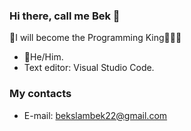 ### Hi there, call me Bek 👋
👒I will become the Programming King👨🏽‍💻 

- 👦He/Him.
- Text editor: Visual Studio Code.

### My contacts
- E-mail: bekslambek22@gmail.com

[stats]: https://github-readme-stats.vercel.app/api/top-langs/?username=MugiD&theme=onedark&layout=compact
[github]: https://github.com/MugiD
